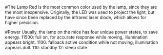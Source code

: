 #The Lamp
Red is the most common color used by the lamp, since they are the most inexpensive. Originally, the LED was used to project the light, but have since been replaced by the infrared laser diode, which allows for higher precision.

#Power
Usually, the lamp on the mice has four unique power states, to save energy.
11500: full on, for accurate response while moving, illumination appears bright.
1100: fallback active condition while not moving, illumination appears dull.
110: standby
12: sleep state
